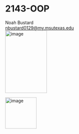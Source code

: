 # 2143-OOP


Noah Bustard\
nbustard0129@my.msutexas.edu\
<img width="133" height="200" alt="image" src="https://github.com/user-attachments/assets/ea09db65-1b34-4038-850f-dc12b3ec2822" />

<img width="100" height="100" alt="image" src="https://github.com/user-attachments/assets/83219429-cfc5-4b18-a7d2-52e6103cccf0" />
